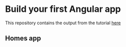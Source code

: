 # Build your first Angular app
This repository contains the output from the tutorial [here](https://angular.dev/tutorials/first-app)

## Homes app 
